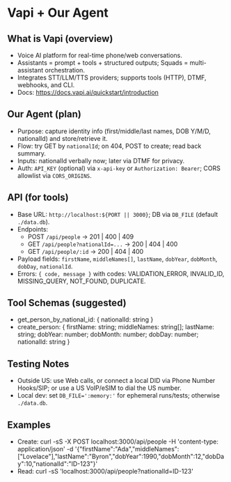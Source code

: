 # Vapi + Our Agent

## What is Vapi (overview)
- Voice AI platform for real-time phone/web conversations.
- Assistants = prompt + tools + structured outputs; Squads = multi-assistant orchestration.
- Integrates STT/LLM/TTS providers; supports tools (HTTP), DTMF, webhooks, and CLI.
- Docs: https://docs.vapi.ai/quickstart/introduction

## Our Agent (plan)
- Purpose: capture identity info (first/middle/last names, DOB Y/M/D, nationalId) and store/retrieve it.
- Flow: try GET by `nationalId`; on 404, POST to create; read back summary.
- Inputs: nationalId verbally now; later via DTMF for privacy.
- Auth: `API_KEY` (optional) via `x-api-key` or `Authorization: Bearer`; CORS allowlist via `CORS_ORIGINS`.

## API (for tools)
- Base URL: `http://localhost:${PORT || 3000}`; DB via `DB_FILE` (default `./data.db`).
- Endpoints:
  - POST `/api/people` → 201 | 400 | 409
  - GET `/api/people?nationalId=...` → 200 | 404 | 400
  - GET `/api/people/:id` → 200 | 404 | 400
- Payload fields: `firstName`, `middleNames[]`, `lastName`, `dobYear`, `dobMonth`, `dobDay`, `nationalId`.
- Errors: `{ code, message }` with codes: VALIDATION_ERROR, INVALID_ID, MISSING_QUERY, NOT_FOUND, DUPLICATE.

## Tool Schemas (suggested)
- get_person_by_national_id: { nationalId: string }
- create_person: { firstName: string; middleNames: string[]; lastName: string; dobYear: number; dobMonth: number; dobDay: number; nationalId: string }

## Testing Notes
- Outside US: use Web calls, or connect a local DID via Phone Number Hooks/SIP; or use a US VoIP/eSIM to dial the US number.
- Local dev: set `DB_FILE=':memory:'` for ephemeral runs/tests; otherwise `./data.db`.

## Examples
- Create:
  curl -sS -X POST localhost:3000/api/people -H 'content-type: application/json' -d '{"firstName":"Ada","middleNames":["Lovelace"],"lastName":"Byron","dobYear":1990,"dobMonth":12,"dobDay":10,"nationalId":"ID-123"}'
- Read:
  curl -sS 'localhost:3000/api/people?nationalId=ID-123'
